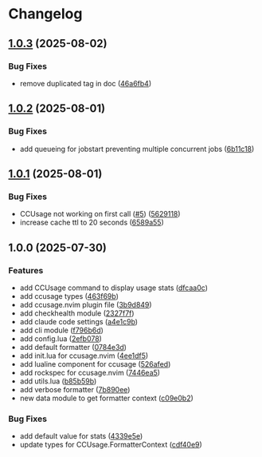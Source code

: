 # Changelog

## [1.0.3](https://github.com/S1M0N38/ccusage.nvim/compare/v1.0.2...v1.0.3) (2025-08-02)


### Bug Fixes

* remove duplicated tag in doc ([46a6fb4](https://github.com/S1M0N38/ccusage.nvim/commit/46a6fb4607e1965ea4981c9b73a3e6251e3dc2c6))

## [1.0.2](https://github.com/S1M0N38/ccusage.nvim/compare/v1.0.1...v1.0.2) (2025-08-01)


### Bug Fixes

* add queueing for jobstart preventing multiple concurrent jobs ([6b11c18](https://github.com/S1M0N38/ccusage.nvim/commit/6b11c186c5169e39b4019aaae22dcffc859b113f))

## [1.0.1](https://github.com/S1M0N38/ccusage.nvim/compare/v1.0.0...v1.0.1) (2025-08-01)


### Bug Fixes

* CCUsage not working on first call ([#5](https://github.com/S1M0N38/ccusage.nvim/issues/5)) ([5629118](https://github.com/S1M0N38/ccusage.nvim/commit/562911853231fe0aeaa0aa09ce5ccba825c96ad1))
* increase cache ttl to 20 seconds ([6589a55](https://github.com/S1M0N38/ccusage.nvim/commit/6589a559a12857b208b70a8cc6d1cbfcb95b9cbb))

## 1.0.0 (2025-07-30)


### Features

* add CCUsage command to display usage stats ([dfcaa0c](https://github.com/S1M0N38/ccusage.nvim/commit/dfcaa0cf82bf5ac0912f13dbcdb923544cf34fe6))
* add ccusage types ([463f69b](https://github.com/S1M0N38/ccusage.nvim/commit/463f69b7ea902200dff4bd3257a35bbd9a620d1b))
* add ccusage.nvim plugin file ([3b9d849](https://github.com/S1M0N38/ccusage.nvim/commit/3b9d849eb8862e62c68619a45f08a61b5246987d))
* add checkhealth module ([2327f7f](https://github.com/S1M0N38/ccusage.nvim/commit/2327f7f4f6953896896d8ef35cb7fad7339abc6a))
* add claude code settings ([a4e1c9b](https://github.com/S1M0N38/ccusage.nvim/commit/a4e1c9bb2ddd456f87f725220b1ed75a164b52a0))
* add cli module ([f796b6d](https://github.com/S1M0N38/ccusage.nvim/commit/f796b6d2fc196e9c273222227abb27f984cb6f00))
* add config.lua ([2efb078](https://github.com/S1M0N38/ccusage.nvim/commit/2efb078b883b459cddead06627c9a8b7b3a80034))
* add default formatter ([0784e3d](https://github.com/S1M0N38/ccusage.nvim/commit/0784e3d639b9edb4ae10206c619196e34161ea1c))
* add init.lua for ccusage.nvim ([4ee1df5](https://github.com/S1M0N38/ccusage.nvim/commit/4ee1df5a96bbb5e0e08857871ca97b03b839dcc5))
* add lualine component for ccusage ([526afed](https://github.com/S1M0N38/ccusage.nvim/commit/526afed57f0f6fee4f7a7ea4538ccfc28d862d19))
* add rockspec for ccusage.nvim ([7446ea5](https://github.com/S1M0N38/ccusage.nvim/commit/7446ea5421042d05e17c9e6f734ec2ae081dfbcf))
* add utils.lua ([b85b59b](https://github.com/S1M0N38/ccusage.nvim/commit/b85b59b98d9c343105497d514c6045ccf27527cf))
* add verbose formatter ([7b890ee](https://github.com/S1M0N38/ccusage.nvim/commit/7b890ee4a17124e97a923d33d632df5e2234422e))
* new data module to get formatter context ([c09e0b2](https://github.com/S1M0N38/ccusage.nvim/commit/c09e0b22576247a0d3edbbb67e68f0fccad79e32))


### Bug Fixes

* add default value for stats ([4339e5e](https://github.com/S1M0N38/ccusage.nvim/commit/4339e5ed4c661c369b656d33fbb13209f0c81249))
* update types for CCUsage.FormatterContext ([cdf40e9](https://github.com/S1M0N38/ccusage.nvim/commit/cdf40e9bb09c29413e81586092b83c5a08b34493))

